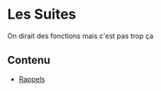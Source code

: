 # Les Suites

On dirait des fonctions mais c'est pas trop ça

## Contenu

- [Rappels](https://janotlelapin.github.io/Ecole/maths/suites/Rappels.html)

